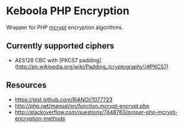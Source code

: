 # Keboola PHP Encryption

Wrapper for PHP [mcrypt](http://php.net/manual/en/book.mcrypt.php) encryption algorithms.

## Currently supported ciphers
 * AES128 CBC with [PKCS7 padding](http://en.wikipedia.org/wiki/Padding_(cryptography\)#PKCS7)


## Resources
 * https://gist.github.com/RiANOl/1077723
 * http://php.net/manual/en/function.mcrypt-encrypt.php
 * http://stackoverflow.com/questions/7448763/proper-php-mcrypt-encryption-methods
